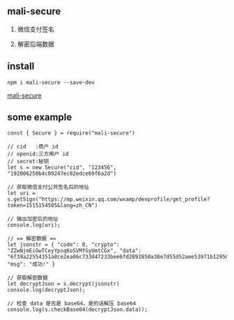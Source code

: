 ## mali-secure

1. 微信支付签名

2. 解密后端数据

## install

`npm i mali-secure --save-dev`

[mali-secure](https://www.npmjs.com/package/mali-secure)

## some example

```
const { Secure } = require("mali-secure")

// cid   :商户 id
// openid:三方用户 id
// secret:秘钥
let s = new Secure("cid", "123456", "192006250b4c09247ec02edce69f6a2d")

// 获取微信支付公共签名后的地址
let uri = s.getSign("https://mp.weixin.qq.com/wxamp/devprofile/get_profile?token=1515154505&lang=zh_CN")

// 输出加密后的地址
console.log(uri);

// == 解密数据 ==
let jsonstr = { "code": 0, "crypto": "ZZwNjmEiGwTCeyYpsqKoSVMfGyUmtCGx", "data": "6f39a22554351a8ce2ea06c733d47233bee6fd2891850a38e7d55d52aee53971b129561ba3186c8ca5e3090719909cef2d03785e829e38ca76da0051fac5bf64", "msg": "成功!" }

// 获取解密数据
let decryptJson = s.decrypt(jsonstr)
console.log(decryptJson);

// 检查 data 是否是 base64，是的话解压 base64
console.log(s.checkBase64(decryptJson.data));
```
